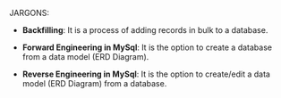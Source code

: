JARGONS:		

- **Backfilling**: It is a process of adding records in bulk to a database.

- **Forward Engineering in MySql**: It is the option to create a database from a data model (ERD Diagram).

- **Reverse Engineering in MySql**: It is the option to create/edit a data model (ERD Diagram) from a database. 
